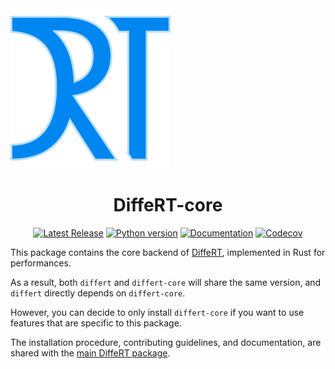 <div>
<img src="https://raw.githubusercontent.com/jeertmans/DiffeRT/main/static/logo_250px.png" alt="DiffeRT logo"></img>
</div>

<div align="center">

# DiffeRT-core

[![Latest Release][pypi-version-badge]][pypi-version-url]
[![Python version][pypi-python-version-badge]][pypi-version-url]
[![Documentation][documentation-badge]][documentation-url]
[![Codecov][codecov-badge]][codecov-url]

</div>

This package contains the core backend of
[DiffeRT](https://pypi.org/project/DiffeRT/),
implemented in Rust for performances.

As a result, both `differt` and `differt-core` will
share the same version, and `differt` directly depends on `differt-core`.

However, you can decide to only install `differt-core`
if you want to use features that are specific to this package.

The installation procedure, contributing guidelines, and documentation,
are shared with the
[main DiffeRT package](https://github.com/jeertmans/DiffeRT).

[pypi-version-badge]: https://img.shields.io/pypi/v/DiffeRT-core?label=DiffeRT-core&color=blueviolet
[pypi-version-url]: https://pypi.org/project/DiffeRT-core/
[pypi-python-version-badge]: https://img.shields.io/pypi/pyversions/DiffeRT-core?color=orange
[documentation-badge]: https://readthedocs.org/projects/differt-core/badge/?version=latest
[documentation-url]: https://differt.readthedocs.io/latest/?badge=latest
[codecov-badge]: https://codecov.io/gh/jeertmans/DiffeRT-core/branch/main/graph/badge.svg?token=8P4DY9JCE4
[codecov-url]: https://codecov.io/gh/jeertmans/DiffeRT-core
